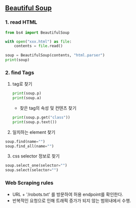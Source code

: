 ## [Beautiful Soup](https://www.crummy.com/software/BeautifulSoup/bs4/doc/)

### 1. read HTML

```python
from bs4 import BeautifulSoup

with open("xxx.html") as file:
    contents = file.read()
    
soup = BeautifulSoup(contents, "html.parser")
print(soup)
```

### 2. find Tags

1. tag로 찾기
    ```python
    print(soup.p)
    print(soup.a)
    ```
   - 찾은 tag의 속성 및 컨텐츠 찾기
    ```python
    print(soup.p.get("class"))
    print(soup.p.text())
    ```
   
2. 일치하는 element 찾기
```python
soup.find(name="")
soup.find_all(name="")
```

3. css selector 정보로 찾기
```python
soup.select_one(selector="")
soup.select(selector="")
```

### Web Scraping rules

- URL + '/robots.txt' 를 방문하여 허용 endpoint를 확인한다.
- 반복적인 요청으로 인해 트래픽 증가가 되지 않는 범위내에서 수행.